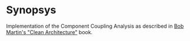 # Synopsys
Implementation of the Component Coupling Analysis as described in [Bob Martin's "Clean Architecture"](https://www.pearson.com/us/higher-education/program/Martin-Clean-Architecture-A-Craftsman-s-Guide-to-Software-Structure-and-Design/PGM333762.html) book.
